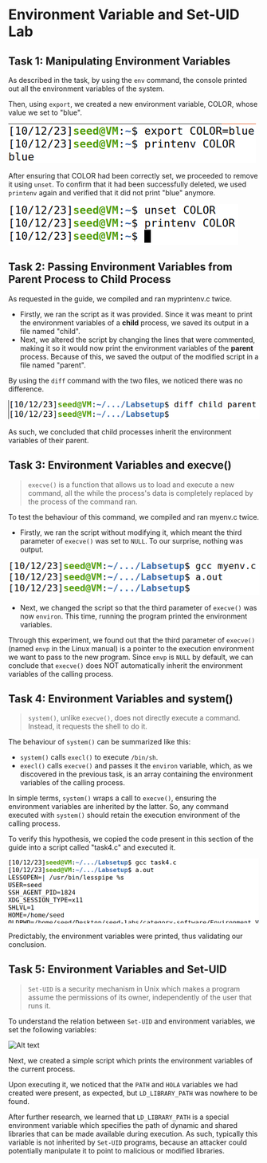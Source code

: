 # Environment Variable and Set-UID Lab

## Task 1: Manipulating Environment Variables

As described in the task, by using the `env` command, the console printed out all the environment variables of the system.

Then, using `export`, we created a new environment variable, COLOR, whose value we set to "blue".

![Alt text](images/image-1.png)

After ensuring that COLOR had been correctly set, we proceeded to remove it using `unset`. To confirm that it had been successfully deleted, we used `printenv` again and verified that it did not print "blue" anymore.

![Alt text](images/image-2.png)

## Task 2: Passing Environment Variables from Parent Process to Child Process

As requested in the guide, we compiled and ran myprintenv.c twice.

* Firstly, we ran the script as it was provided. Since it was meant to print the environment variables of a **child** process, we saved its output in a file named "child".
* Next, we altered the script by changing the lines that were commented, making it so it would now print the environment variables of the **parent** process. Because of this, we saved the output of the modified script in a file named "parent".

By using the `diff` command with the two files, we noticed there was no difference. 

![Alt text](images/image-4.png)

As such, we concluded that child processes inherit the environment variables of their parent.

## Task 3: Environment Variables and execve()

> `execve()` is a function that allows us to load and execute a new command, all the while the process's data is completely replaced by the process of the command ran.

To test the behaviour of this command, we compiled and ran myenv.c twice.

* Firstly, we ran the script without modifying it, which meant the third parameter of `execve()` was set to `NULL`. To our surprise, nothing was output.

![Alt text](images/image-5.png)

* Next, we changed the script so that the third parameter of `execve()` was now `environ`. This time, running the program printed the environment variables.

Through this experiment, we found out that the third parameter of `execve()` (named `envp` in the Linux manual) is a pointer to the execution environment we want to pass to the new program. Since `envp` is `NULL` by default, we can conclude that `execve()` does NOT automatically inherit the environment variables of the calling process.

## Task 4: Environment Variables and system()

> `system()`, unlike `execve()`, does not directly execute a command. Instead, it requests the shell to do it.

The behaviour of `system()` can be summarized like this:

* `system()` calls `execl()` to execute `/bin/sh`.
* `execl()` calls `execve()` and passes it the `environ` variable, which, as we discovered in the previous task, is an array containing the environment variables of the calling process.

In simple terms, `system()` wraps a call to `execve()`, ensuring the environment variables are inherited by the latter. So, any command executed with `system()` should retain the execution environment of the calling process.

To verify this hypothesis, we copied the code present in this section of the guide into a script called "task4.c" and executed it. 

![Alt text](images/image-6.png)

Predictably, the environment variables were printed, thus validating our conclusion.

## Task 5: Environment Variables and Set-UID

> `Set-UID` is a security mechanism in Unix which makes a program assume the permissions of its owner, independently of the user that runs it.

To understand the relation between `Set-UID` and environment variables, we set the following variables:

![Alt text](images/images-7.png)

Next, we created a simple script which prints the environment variables of the current process. 

Upon executing it, we noticed that the `PATH` and `HOLA` variables we had created were present, as expected, but `LD_LIBRARY_PATH` was nowhere to be found.

After further research, we learned that `LD_LIBRARY_PATH` is a special environment variable which specifies the path of dynamic and shared libraries that can be made available during execution. As such, typically this variable is not inherited by `Set-UID` programs, because an attacker could potentially manipulate it to point to malicious or modified libraries.
